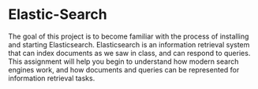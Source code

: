 # Elastic-Search
The goal of this project is to become familiar with the process of installing and starting Elasticsearch. Elasticsearch is an information retrieval system that can index documents as we saw in class, and can respond to queries. This assignment will help you begin to understand how modern search engines work, and how documents and queries can be represented for information retrieval tasks.
